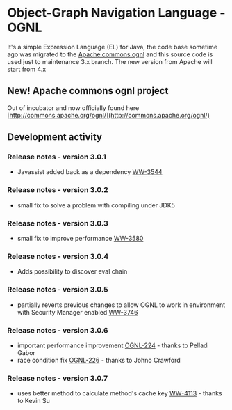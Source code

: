 # Object-Graph Navigation Language - OGNL

It's a simple Expression Language (EL) for Java, the code base sometime ago was migrated to the [Apache commons ognl](http://commons.apache.org/ognl/)
and this source code is used just to maintenance 3.x branch. The new version from Apache will start from 4.x

## New! Apache commons ognl project

Out of incubator and now officially found here [http://commons.apache.org/ognl/](http://commons.apache.org/ognl/)

## Development activity

### Release notes - version 3.0.1
 * Javassist added back as a dependency [WW-3544](https://issues.apache.org/jira/browse/WW-3544)

### Release notes - version 3.0.2
 * small fix to solve a problem with compiling under JDK5

### Release notes - version 3.0.3
 * small fix to improve performance [WW-3580](https://issues.apache.org/jira/browse/WW-3580 "Critical performance issue in production environment as thread dumps are leading to OGNL 3.0 thread blocking! Website could be backed out!")

### Release notes - version 3.0.4
 * Adds possibility to discover eval chain

### Release notes - version 3.0.5
 * partially reverts previous changes to allow OGNL to work in environment with Security Manager enabled [WW-3746](https://issues.apache.org/jira/browse/WW-3746 "Struts 2.3.1.1 OGNL crashes on WebSphere 7")

### Release notes - version 3.0.6
 * important performance improvement [OGNL-224](https://issues.apache.org/jira/browse/OGNL-224) - thanks to Pelladi Gabor
 * race condition fix [OGNL-226](https://issues.apache.org/jira/browse/OGNL-226) - thanks to Johno Crawford

### Release notes - version 3.0.7
  * uses better method to calculate method's cache key [WW-4113](https://issues.apache.org/jira/browse/WW-4113) - thanks to Kevin Su
